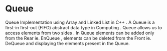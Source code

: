 # Queue
Queue Implementation using Array and Linked List in C++ . A Queue is a first-in first-out (FIFO) abstract data type in Computing . Queue allows us to access elements from two sides . In Queue elements can be added only from the Rear ie. EnQueue , elements can be deleted from the Front ie. DeQueue and displaying the elements present in the Queue.

